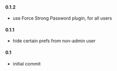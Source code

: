 #### 0.1.2
* use Force Strong Password plugin, for all users

#### 0.1.1
* hide certain prefs from non-admin user

#### 0.1
* initial commit
